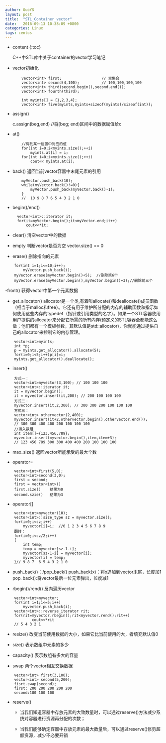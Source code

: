 ```yaml
---
author: GuoYS
layout: post
title:  "STL_Container_vector"
date:   2016-09-13 10:38:09 +0800
categories: Linux
tags: centos
---
```

* content
{:toc}

  C++中STL库中关于container的vector学习笔记




- vector初始化

  ```
      vector<int> first;                  // 空集合
      vector<int> second(4,100);          // 100,100,100,100
      vector<int> third(second.begin(),second.end());
      vector<int> fourth(third);

      int myints[] = {1,2,3,4};
      vector<int> five(myints,myints+sizeof(myints)/sizeof(int));
  ```
  
- assign()


    c.assign(beg,end)   //将[beg; end)区间中的数据赋值给c

- at()

  ```
      //得到某一位置中对应的值
      for(int i=0;i<myints.size();++i)
          myints.at[i] = i;
      for(int i=0;i<myints.size();++i)
          cout<< myints.at(i);
  ```
- back()
  返回当前vector容器中末尾元素的引用

  ```
      myVector.push_back(10);
      while(myVector.back()!=0){
          myVector.push_back(myVector.back()-1);
      }
      //  10 9 8 7 6 5 4 3 2 1 0
  ```
- begin()/end()

  ```
    vector<int>::iterator it;
    for(it=myVector.begin();it<myVector.end;it++)
        cout<<*it;
  ```
  
- clear()
  清空vector中的数据

- empty
  判断vector是否为空  vector.size() == 0

- erase()
  删除指向的元素

```
    for(int i=1;i<=10;i++);
        myVector.push_back(i);
    myVector.erase(myVector.begin()+5);  //删除第6个
    myVector.erase(myVector.begin(),myVector.begin()+3);//删除前三个
```
-front()
获得vector中第一个元素数据

- get_allocator()
   allocator是一个类,有着叫allocate()和deallocate()成员函数（相当于malloc和free）。它还有用于维护所分配的内存的辅助函数和指示如何使用这些内存的typedef（指针或引用类型的名字）。如果一个STL容器使用用户提供的allocator来分配它所需的所有内存(预定义的STL容器全都能这么做；他们都有一个模板参数，其默认值是std::allocator)，你就能通过提供自己的allocator来控制它的内存管理。

```
    vector<int>myints;
    int *p;
    p = myints.get_allocator().allocate(5);
    for(i=0;i<5;i++)p[i]=i;
    myints.get_allocator().deallocate();
```
- insert()

```
    方式一：
    vector<int>myvector(3,100); // 100 100 100
    vector<int>::iterator it;
    it = myvector.begin();
    it = myvector.insert(it,200); // 200 100 100 100
    方式二：
    myvector.insert(it,2,300); // 300 300 200 100 100 100
    方式三：
    vector<int> othervector(2,400);
    myvector.insert(it+2,othervector.begin(),othervector.end());
    // 300 300 400 400 200 100 100 100
    //插入数组
    int item[]={123,456,789};
    myvector.insert(myvector.begin(),item,item+3);
    // 123 456 789 300 300 400 400 200 100 100 100
```
- max_size()
  返回vector所能承受的最大个数

- operator=

```
    vector<int>first(5,0);
    vector<int>second(3,0);
    first = second;
    first = vector<int>()
    first.size()    结果为0
    second.szie()   结果为3
```
- operator[]

```
    vector<int>myvector(10);
    vector<int>::size_type sz = myvector.size();
    for(i=0;i<sz;i++)
        myvector[i]=i;  //0 1 2 3 4 5 6 7 8 9
    翻转：
    for(i=0;i<sz/2;i++)
    {
        int temp;
        temp = myvector[sz-1-i];
        myvector[sz-1-i] = myvector[i];
        myvector[i] = temp;
    }// 9 8 7  6 5 4 3 2 1 0
```
- push_back()：/pop_back()
  push_back(x)：将x追加到vector末尾，长度加1
  pop_back():将vector最后一位元素弹出，长度减1

- rbegin()/rend()
  反向遍历vector

```
    vector<int>myvector;
    for(int i=1;i<=5;i++) 
        myvector.push_back(i);
    vector<int>::reverse_iterator rit;
    for(rit=myvector.rbegin();rit<myvector.rend();rit++)
            cout<<*rit
    // 5 4 3 2 1
```
- resize()
  改变当前使用数据的大小，如果它比当前使用的大，者填充默认值0
- size()
    表示数组中元素的多少
- capacity()
    表示数组有多大的容量

- swap
  两个vector相互交换数据

```
    vector<int> first(3,100);
    vector<int> second(5,200);
    fisrt.swap(second);
    first: 200 200 200 200 200
    second:100 100 100
```
- reserve()
  - 当我们知道容器中存放元素的大致数量时，可以通过reserve()方法减少系统对容器进行资源再分配的次数；

  - 当我们能够确定容器中存放元素的最大数量后，可以通过reserve()修剪超额资源，减少不必要开销




